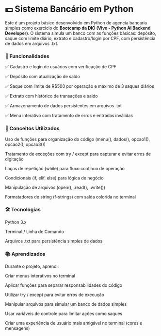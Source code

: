 # 💵 Sistema Bancário em Python

Este é um projeto básico desenvolvido em Python de agencia bancaria simples como exercício do **Bootcamp da DIO (Vivo - Python AI Backend Developer)**. O sistema simula um banco com as funções básicas: depósito, saque com limite diário, extrato e cadastro/login por CPF, com persistência de dados em arquivos .txt.

### 📌 Funcionalidades

✅ Cadastro e login de usuários com verificação de CPF

✅ Depósito com atualização de saldo

✅ Saque com limite de R$500 por operação e máximo de 3 saques diários

✅ Extrato com histórico de transações e saldo

✅ Armazenamento de dados persistentes em arquivos .txt

✅ Menu interativo com tratamento de erros e entradas inválidas

### 🧠 Conceitos Utilizados

Uso de funções para organização do código (menu(), dados(), opcao1(), opcao2(), opcao3())

Tratamento de exceções com try / except para capturar e evitar erros de digitação

Laços de repetição (while) para fluxo contínuo de operação

Condicionais (if, elif, else) para lógica de negócio

Manipulação de arquivos (open(), .read(), .write())

Formatadores de string (f-strings) com saída colorida no terminal

### 🛠 Tecnologias
Python 3.x

Terminal / Linha de Comando

Arquivos .txt para persistência simples de dados

### 📚 Aprendizados
Durante o projeto, aprendi:

Criar menus interativos no terminal

Aplicar funções para separar responsabilidades do código

Utilizar try / except para evitar erros de execução

Manipular arquivos para simular um banco de dados simples

Usar variáveis de controle para limitar ações como saques

Criar uma experiência de usuário mais amigável no terminal (cores e mensagens)

